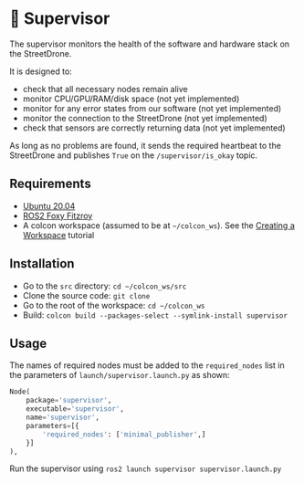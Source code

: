 # 🦺 Supervisor

The supervisor monitors the health of the software and hardware stack on the StreetDrone.

It is designed to:

- check that all necessary nodes remain alive
- monitor CPU/GPU/RAM/disk space (not yet implemented)
- monitor for any error states from our software (not yet implemented)
- monitor the connection to the StreetDrone (not yet implemented)
- check that sensors are correctly returning data (not yet implemented)

As long as no problems are found, it sends the required heartbeat to the StreetDrone and publishes `True` on the `/supervisor/is_okay` topic.

## Requirements

- [Ubuntu 20.04](https://ubuntu.com/download/desktop)
- [ROS2 Foxy Fitzroy](https://docs.ros.org/en/foxy/Installation.html)
- A colcon workspace (assumed to be at `~/colcon_ws`). See the [Creating a Workspace](https://docs.ros.org/en/foxy/Tutorials/Workspace/Creating-A-Workspace.html) tutorial

## Installation

- Go to the `src` directory: `cd ~/colcon_ws/src`
- Clone the source code: `git clone `
- Go to the root of the workspace: `cd ~/colcon_ws`
- Build: `colcon build --packages-select --symlink-install supervisor`

## Usage

The names of required nodes must be added to the `required_nodes` list in the parameters of `launch/supervisor.launch.py` as shown:

```python
Node(
	package='supervisor',
	executable='supervisor',
	name='supervisor',
	parameters=[{
		'required_nodes': ['minimal_publisher',]
	}]
),
```

Run the supervisor using `ros2 launch supervisor supervisor.launch.py`
